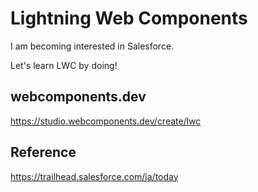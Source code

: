 # Lightning Web Components

I am becoming interested in Salesforce.

Let's learn LWC by doing!

## webcomponents.dev

https://studio.webcomponents.dev/create/lwc

## Reference

https://trailhead.salesforce.com/ja/today
